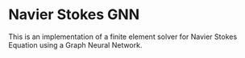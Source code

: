 # Navier Stokes GNN

This is an implementation of a finite element solver for Navier Stokes Equation using a Graph Neural Network.
